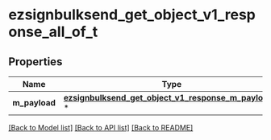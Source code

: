 # ezsignbulksend_get_object_v1_response_all_of_t

## Properties
Name | Type | Description | Notes
------------ | ------------- | ------------- | -------------
**m_payload** | [**ezsignbulksend_get_object_v1_response_m_payload_t**](ezsignbulksend_get_object_v1_response_m_payload.md) \* |  | 

[[Back to Model list]](../README.md#documentation-for-models) [[Back to API list]](../README.md#documentation-for-api-endpoints) [[Back to README]](../README.md)


